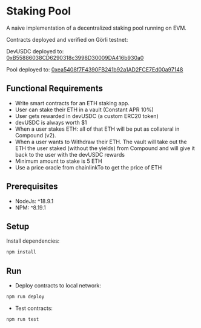 # Staking Pool

A naive implementation of a decentralized staking pool running on EVM.

Contracts deployed and verified on Görli testnet:

DevUSDC deployed to: [0xB55886038CD6290318c3998D30009DA416b930a0](https://goerli.etherscan.io/address/0xb55886038cd6290318c3998d30009da416b930a0)

Pool deployed to: [0xea5408f7F4390FB241b92a1AD2FCE7Ed00a97148](https://goerli.etherscan.io/address/0xea5408f7f4390fb241b92a1ad2fce7ed00a97148)

## Functional Requirements

- Write smart contracts for an ETH staking app.
- User can stake their ETH in a vault (Constant APR 10%)
- User gets rewarded in devUSDC (a custom ERC20 token)
- devUSDC is always worth $1
- When a user stakes ETH: all of that ETH will be put as collateral in Compound (v2).
- When a user wants to Withdraw their ETH. The vault will take out the ETH the user staked (without the yields) from Compound and will give it back to the user with the devUSDC rewards
- Minimum amount to stake is 5 ETH
- Use a price oracle from chainlinkTo to get the price of ETH

## Prerequisites

- NodeJs: ^18.9.1
- NPM: ^8.19.1

## Setup

Install dependencies:

```sh
npm install
```

## Run

- Deploy contracts to local network:

```sh
npm run deploy
```

- Test contracts:

```sh
npm run test
```

